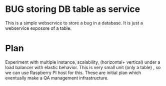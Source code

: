 # BUG storing DB table as service
This is a simple webservice to store a bug in a database. It is just a webservice exposore of a table. 

# Plan
Experiment with multiple instance, scalability, (horizontal+ vertical) under a load balancer with elastic behavior. 
 This is very small unit (only a table) , so we can use Raspberry PI host for this. 
 These are initial plan which eventually make a QA management infrastructure. 
